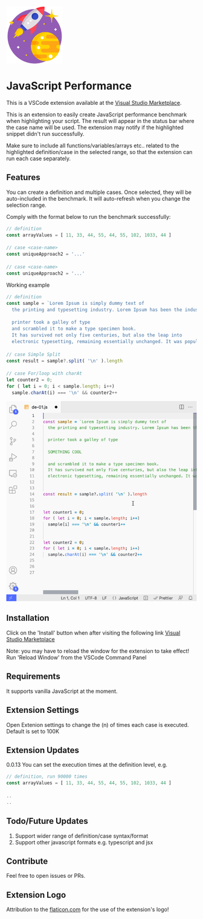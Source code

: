 <p align="left">
  <img src="https://raw.githubusercontent.com/khiami/js-performance/master/images/extension-icon.png" width="150">
</p>


# JavaScript Performance

This is a VSCode extension available at the [Visual Studio Marketplace](https://marketplace.visualstudio.com/items?itemName=MazenKhiami.jsperformance).

This is an extension to easily create JavaScript performance benchmark when highlighting your script.
The result will appear in the status bar where the case name will be used. The extension may notify if the highlighted snippet didn't run successfully.

Make sure to include all functions/variables/arrays etc.. related to the highlighted definition/case in the selected range, so that the extension can run each case separately.

## Features

You can create a definition and multiple cases. Once selected, they will be auto-included in the benchmark. It will auto-refresh when you change the selection range. 

Comply with the format below to run the benchmark successfully:

```javascript
// definition 
const arrayValues = [ 11, 33, 44, 55, 44, 55, 102, 1033, 44 ]

// case <case-name>
const uniqueApproach2 = '...'

// case <case-name>
const uniqueApproach2 = '...'

```

Working example

```javascript
// definition
const sample = `Lorem Ipsum is simply dummy text of 
  the printing and typesetting industry. Lorem Ipsum has been the industry standard dummy text ever since the 1500s, when an unknown 

  printer took a galley of type
  and scrambled it to make a type specimen book.
  It has survived not only five centuries, but also the leap into 
  electronic typesetting, remaining essentially unchanged. It was popularised in the 1960s with the release of Letraset sheets containing Lorem Ipsum passages, and more recently with desktop publishing software like Aldus PageMaker including versions of Lorem Ipsum.`

// case Simple Split
const result = sample?.split( '\n' ).length

// case For/loop with charAt
let counter2 = 0;
for ( let i = 0; i < sample.length; i++)
  sample.charAt(i) === '\n' && counter2++
  ```


![alt Working example](https://raw.githubusercontent.com/khiami/js-performance/master/images/jsperformance-vscode-extension.gif)


## Installation
Click on the 'Install' button when after visiting the following link
[Visual Studio Marketplace](https://marketplace.visualstudio.com/items?itemName=MazenKhiami.jsperformance)

Note: you may have to reload the window for the extension to take effect! Run 'Reload Window' from the VSCode Command Panel


## Requirements
It supports vanilla JavaScript at the moment.

## Extension Settings

Open Extenion settings to change the (n) of times each case is executed. Default is set to 100K

## Extension Updates
0.0.13 You can set the execution times at the definition level, e.g.
```javascript
// definition, run 90000 times 
const arrayValues = [ 11, 33, 44, 55, 44, 55, 102, 1033, 44 ]

..
..

```

## Todo/Future Updates

1. Support wider range of definition/case syntax/format
2. Support other javascript formats e.g. typescript and jsx

## Contribute

Feel free to open issues or PRs.

## Extension Logo
Attribution to the [flaticon.com](https://www.flaticon.com/premium-icon/rocket_3049618?term=rocket&page=1&position=14) for the use of the extension's logo! 

